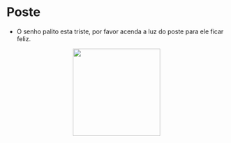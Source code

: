 # Poste
 

* O senho palito esta triste, por favor acenda a luz do poste para ele ficar feliz.

<p align="center">
      <img src="./Assets/img/experienciaprofissional.gif" width="200" height="200">
<p align="center">
